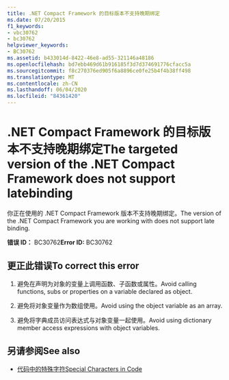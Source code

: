 ```yaml
---
title: .NET Compact Framework 的目标版本不支持晚期绑定
ms.date: 07/20/2015
f1_keywords:
- vbc30762
- bc30762
helpviewer_keywords:
- BC30762
ms.assetid: b433014d-8422-46e8-ad55-321146a48186
ms.openlocfilehash: bd7ebb469d61b916185f3d7d374691776cfacc5a
ms.sourcegitcommit: f8c270376ed905f6a8896ce0fe25b4f4b38ff498
ms.translationtype: MT
ms.contentlocale: zh-CN
ms.lasthandoff: 06/04/2020
ms.locfileid: "84361420"
---
```

# <a name="the-targeted-version-of-the-net-compact-framework-does-not-support-latebinding"></a><span data-ttu-id="5ada3-102">.NET Compact Framework 的目标版本不支持晚期绑定</span><span class="sxs-lookup"><span data-stu-id="5ada3-102">The targeted version of the .NET Compact Framework does not support latebinding</span></span>
<span data-ttu-id="5ada3-103">你正在使用的 .NET Compact Framework 版本不支持晚期绑定。</span><span class="sxs-lookup"><span data-stu-id="5ada3-103">The version of the .NET Compact Framework you are working with does not support late binding.</span></span>  
  
 <span data-ttu-id="5ada3-104">**错误 ID：** BC30762</span><span class="sxs-lookup"><span data-stu-id="5ada3-104">**Error ID:** BC30762</span></span>  
  
## <a name="to-correct-this-error"></a><span data-ttu-id="5ada3-105">更正此错误</span><span class="sxs-lookup"><span data-stu-id="5ada3-105">To correct this error</span></span>  
  
1. <span data-ttu-id="5ada3-106">避免在声明为对象的变量上调用函数、子函数或属性。</span><span class="sxs-lookup"><span data-stu-id="5ada3-106">Avoid calling functions, subs or properties on a variable declared as object.</span></span>  
  
2. <span data-ttu-id="5ada3-107">避免将对象变量作为数组使用。</span><span class="sxs-lookup"><span data-stu-id="5ada3-107">Avoid using the object variable as an array.</span></span>  
  
3. <span data-ttu-id="5ada3-108">避免将字典成员访问表达式与对象变量一起使用。</span><span class="sxs-lookup"><span data-stu-id="5ada3-108">Avoid using dictionary member access expressions with object variables.</span></span>  
  
## <a name="see-also"></a><span data-ttu-id="5ada3-109">另请参阅</span><span class="sxs-lookup"><span data-stu-id="5ada3-109">See also</span></span>

- [<span data-ttu-id="5ada3-110">代码中的特殊字符</span><span class="sxs-lookup"><span data-stu-id="5ada3-110">Special Characters in Code</span></span>](../programming-guide/program-structure/special-characters-in-code.md)
